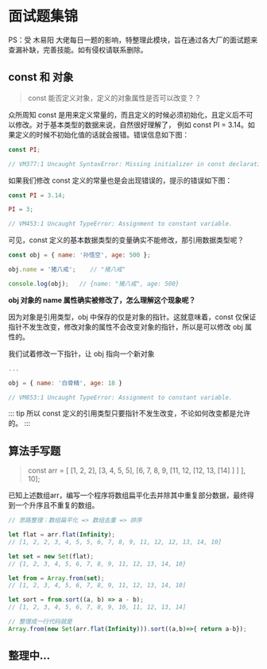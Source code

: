 # 面试题集锦

PS：受 木易阳 大佬每日一题的影响，特整理此模块，旨在通过各大厂的面试题来查漏补缺，完善技能。如有侵权请联系删除。

## const 和 对象

> const 能否定义对象，定义的对象属性是否可以改变？？

众所周知 const 是用来定义常量的，而且定义的时候必须初始化，且定义后不可以修改。对于基本类型的数据来说，自然很好理解了，
例如 const PI = 3.14。如果定义的时候不初始化值的话就会报错。错误信息如下图：

``` js
const PI;

// VM377:1 Uncaught SyntaxError: Missing initializer in const declaration
```
如果我们修改 const 定义的常量也是会出现错误的，提示的错误如下图：
``` js
const PI = 3.14;

PI = 3;

// VM453:1 Uncaught TypeError: Assignment to constant variable.
```
可见，const 定义的基本数据类型的变量确实不能修改，那引用数据类型呢？
``` js
const obj = { name: '孙悟空', age: 500 };

obj.name = '猪八戒';    // "猪八戒"

console.log(obj);   // {name: "猪八戒", age: 500}
```
**obj 对象的 name 属性确实被修改了，怎么理解这个现象呢？**

因为对象是引用类型，obj 中保存的仅是对象的指针。这就意味着，const 仅保证指针不发生改变，修改对象的属性不会改变对象的指针，所以是可以修改 obj 属性的。

我们试着修改一下指针，让 obj 指向一个新对象
``` js
...

obj = { name: '白骨精', age: 18 }

// VM853:1 Uncaught TypeError: Assignment to constant variable.
```
::: tip
所以 const 定义的引用类型只要指针不发生改变，不论如何改变都是允许的。
:::

## 算法手写题

> const arr = [ [1, 2, 2], [3, 4, 5, 5], [6, 7, 8, 9, [11, 12, [12, 13, [14] ] ] ], 10];

已知上述数组arr，编写一个程序将数组扁平化去并除其中重复部分数据，最终得到一个升序且不重复的数组。

``` js
// 思路整理：数组扁平化 => 数组去重 => 排序

let flat = arr.flat(Infinity);
// [1, 2, 2, 3, 4, 5, 5, 6, 7, 8, 9, 11, 12, 12, 13, 14, 10]

let set = new Set(flat);
// {1, 2, 3, 4, 5, 6, 7, 8, 9, 11, 12, 13, 14, 10}

let from = Array.from(set);
// [1, 2, 3, 4, 5, 6, 7, 8, 9, 11, 12, 13, 14, 10]

let sort = from.sort((a, b) => a - b);
// [1, 2, 3, 4, 5, 6, 7, 8, 9, 10, 11, 12, 13, 14]

// 整理成一行代码就是
Array.from(new Set(arr.flat(Infinity))).sort((a,b)=>{ return a-b});
```

## 整理中...



<!-- 
## ['1','2','3'].map(parseInt)

**你可能会认为答案是：[1, 2, 3]，非也。正确答案是：[1, NaN, NaN]**

Map 有三个参数，分别是当前索引元素，索引，原数组

![gBftwj.jpg](https://t1.picb.cc/uploads/2019/09/11/gBftwj.jpg)

<h3>原因</h3>

**其实就是 map 的 callback的第二个参数 index 被当做parseInt 的第二个参数radix 来使用了**

仔细想一下，我们原本以为我们的的三次调用是这样的

``` js
parseInt('1')
parseInt('2')
parseInt('3')
```

实际上是这样被调用的

``` js
parseInt('1',0,theArray);
parseInt('2',1,theArray);
parseInt('3',2,theArray);
```

**那么重点来了，index 是如何影响 radix的呢？**

第一次，当我我们第一次调用的时候 是这样的：parseInt('1',0) 这个是没问题的 转十进制的 看我红框的图片 返回 1。

第二次，调用第二个index参数是1,也是说1作为数值的基础。规范里说的很清楚了，如果基础是非0或者小于2，函数都不会查询字符串直接返回NaN。

第三次，2作为基数。这就意味着字符串将被解析成字节数，也就是仅仅包含数值0和1。parseInt的规范第十一步指出，它仅尝试分析第一个字符的左侧，这个字符还不是要求基数的有效数字。这个字符串的第一个字符是“3”，它并不是基础基数2的一个有效数字。所以这个子字符串将被解析为空。第十二步说了：如果子字符串被解析成空了，函数将返回为NaN。

所以这里的结果就应该是[1,NaN,NaN]。

这里问题所在就是容易忽视 parseInt 是需要两个参数的。map中有三个参数。所以这里结合起来，就导致了上面问题。

解决方案如下：

``` js
['1','2','3'].map(val => parseInt(val));
```

当然，我们也可以写：

``` js
['1','2','3'].map(Number);
``` -->

